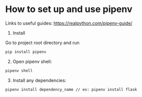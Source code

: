 # How to set up and use pipenv

Links to useful guides:
https://realpython.com/pipenv-guide/

1. Install

Go to project root directory and run
```sh
pip install pipenv
```

2. Open pipenv shell:

```sh
pipenv shell
```


3. Install any dependencies:

```sh
pipenv install dependency_name // ex: pipenv install flask
```
